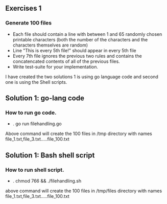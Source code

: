 ## Exercises 1
### Generate 100 files
* Each file should contain a line with between 1 and 65 randomly chosen
  printable characters (both the number of the characters and the characters
  themselves are random)
* Line "This is every 5th file!" should appear in every 5th file
* Every 7th file ignores the previous two rules and contains the concatencated
  contents of all of the previous files.
* Write test-suite for your implementation.

I have created the two solutions 1 is using go language code and second one is using the Shell scripts.
## Solution 1: go-lang code
### How to run go code.
* .  go run filehandling.go

Above command will create the 100 files in /tmp  directory with names file_1.txt,file_3.txt.....file_100.txt

## Solution 1: Bash shell script
### How to run shell script.
* .  chmod 766 && ./filehandling.sh

above command will create the 100 files in /tmp/files  directory with names file_1.txt,file_3.txt.....file_100.txt
